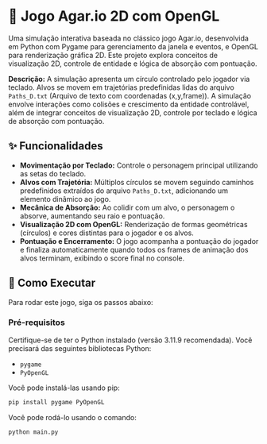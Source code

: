# 🦠 Jogo Agar.io 2D com OpenGL

Uma simulação interativa baseada no clássico jogo Agar.io, desenvolvida em Python com Pygame para gerenciamento da janela e eventos, e OpenGL para renderização gráfica 2D. Este projeto explora conceitos de visualização 2D, controle de entidade e lógica de absorção com pontuação.

**Descrição:** A simulação apresenta um círculo controlado pelo jogador via teclado. Alvos se movem em trajetórias predefinidas lidas do arquivo `Paths_D.txt` (Arquivo de texto com coordenadas (x,y,frame)). A simulação envolve interações como colisões e crescimento da entidade controlável, além de integrar conceitos de visualização 2D, controle por teclado e lógica de absorção com pontuação.

## ✨ Funcionalidades

* **Movimentação por Teclado:** Controle o personagem principal utilizando as setas do teclado.
* **Alvos com Trajetória:** Múltiplos círculos se movem seguindo caminhos predefinidos extraídos do arquivo `Paths_D.txt`, adicionando um elemento dinâmico ao jogo.
* **Mecânica de Absorção:** Ao colidir com um alvo, o personagem o absorve, aumentando seu raio e pontuação.
* **Visualização 2D com OpenGL:** Renderização de formas geométricas (círculos) e cores distintas para o jogador e os alvos.
* **Pontuação e Encerramento:** O jogo acompanha a pontuação do jogador e finaliza automaticamente quando todos os frames de animação dos alvos terminam, exibindo o score final no console.

## 🚀 Como Executar

Para rodar este jogo, siga os passos abaixo:

### Pré-requisitos

Certifique-se de ter o Python instalado (versão 3.11.9 recomendada).
Você precisará das seguintes bibliotecas Python:
* `pygame`
* `PyOpenGL`

Você pode instalá-las usando pip:

```bash
pip install pygame PyOpenGL 
```

Você pode rodá-lo usando o comando:

```bash
python main.py
```